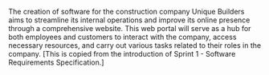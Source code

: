 The creation of software for the construction company Unique Builders aims to streamline its internal operations and improve its online presence through a comprehensive website. This web portal will serve as a hub for both employees and customers to interact with the company, access necessary resources, and carry out various tasks related to their roles in the company.
[This is copied from the introduction of Sprint 1 - Software Requirements Specification.]
